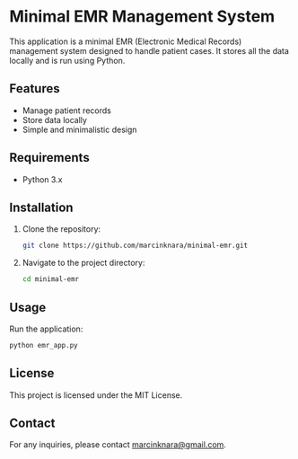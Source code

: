 # Minimal EMR Management System

This application is a minimal EMR (Electronic Medical Records) management system designed to handle patient cases. It stores all the data locally and is run using Python.

## Features

- Manage patient records
- Store data locally
- Simple and minimalistic design

## Requirements

- Python 3.x

## Installation

1. Clone the repository:
    ```bash
    git clone https://github.com/marcinknara/minimal-emr.git
    ```
2. Navigate to the project directory:
    ```bash
    cd minimal-emr
    ```

## Usage

Run the application:
```bash
python emr_app.py
```

## License

This project is licensed under the MIT License.

## Contact

For any inquiries, please contact marcinknara@gmail.com.
